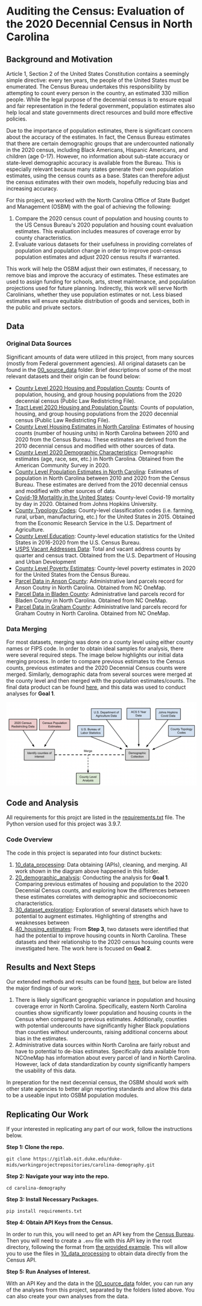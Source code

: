 # Auditing the Census: Evaluation of the 2020 Decennial Census in North Carolina

## Background and Motivation

Article 1, Section 2 of the United States Constitution contains a seemingly simple directive: every ten years, the people of the United States must be enumerated. The Census Bureau undertakes this responsibility by attempting to count every person in the country, an estimated 330 million people. While the legal purpose of the decennial census is to ensure equal and fair representation in the federal government, population estimates also help local and state governments direct resources and build more effective policies.

Due to the importance of population estimates, there is significant concern about the accuracy of the estimates. In fact, the Census Bureau estimates that there are certain demographic groups that are undercounted nationally in the 2020 census, including Black Americans, Hispanic Americans, and children (age 0-17). However, no information about sub-state accuracy or state-level demographic accuracy is available from the Bureau. This is especially relevant because many states generate their own population estimates, using the census counts as a base. States can therefore adjust the census estimates with their own models, hopefully reducing bias and increasing accuracy.

For this project, we worked with the North Carolina Office of State Budget and Management (OSBM) with the goal of achieving the following:

1. Compare the 2020 census count of population and housing counts to the US Census Bureau's 2020 population and housing count evaluation estimates. This evaluation includes measures of coverage error by county characteristics.
2. Evaluate various datasets for their usefulness in providing correlates of population and population change in order to improve post-census population estimates and adjust 2020 census results if warranted.

This work will help the OSBM adjust their own estimates, if necessary, to remove bias and improve the accuracy of estimates. These estimates are used to assign funding for schools, arts, street maintenance, and population projections used for future planning.  Indirectly, this work will serve North Carolinians, whether they use population estimates or not. Less biased estimates will ensure equitable distribution of goods and services, both in the public and private sectors.

## Data

### Original Data Sources

Significant amounts of data were utilized in this project, from many sources (mostly from Federal government agencies). All original datasets can be found in the [00_source_data](00_source_data/) folder. Brief descriptions of some of the most relevant datasets and their origin can be found below:

- [County Level 2020 Housing and Population Counts](00_source_data/2020_counts_NC.csv): Counts of population, housing, and group housing populations from the 2020 decennial census (Public Law Redistricting File).
- [Tract Level 2020 Housing and Population Counts](00_source_data/2020_counts_NC_tract.csv): Counts of population, housing, and group housing populations from the 2020 decennial census (Public Law Redistricting File).
- [County Level Housing Estimates in North Carolina](00_source_data/housing_counts_NC.csv): Estimates of housing counts (number of housing units) in North Carolina between 2010 and 2020 from the Census Bureau. These estimates are derived from the 2010 decennial census and modified with other sources of data.
- [County Level 2020 Demographic Characteristics](00_source_data/2020_acs_demographics): Demographic estimates (age, race, sex, etc.) in North Carolina. Obtained from the American Community Survey in 2020.
- [County Level Population Estimates in North Carolina](00_source_data/co-est2020-alldata.csv): Estimates of population  in North Carolina between 2010 and 2020 from the Census Bureau. These estimates are derived from the 2010 decennial census and modified with other sources of data.
- [Covid-19 Mortalitly in the United States](00_source_data/covid_deaths_NC.csv): County-level Covid-19 mortality by day in 2020. Obtained from Johns Hopkins University.
- [County Typology Codes](00_source_data/2015CountyTypologyCodes.csv): County-level classification codes (i.e. farming, rural, urban, manufacturing, etc.) for the United States in 2015. Obtained from the Economic Research Service in the U.S. Department of Agriculture.
- [County Level Education](00_source_data/Education.xlsx): County-level education statistics for the United States in 2016-2020 from the U.S. Census Bureau.
- [USPS Vacant Addresses Data](00_source_data/NC_vacancy_q4_21.csv): Total and vacant address counts by quarter and census tract. Obtained from the U.S. Department of Housing and Urban Development
- [County Level Poverty Estimates](00_source_data/PovertyEstimates.xlsx): County-level poverty estimates in 2020 for the United States from the Census Bureau.
- [Parcel Data in Anson County](00_source_data/anson-parcels/): Administrative land parcels record for Anson Coutny in North Carolina. Obtained from NC OneMap.
- [Parcel Data in Bladen County](00_source_data/bladen-parcels/): Administrative land parcels record for Bladen Coutny in North Carolina. Obtained from NC OneMap.
- [Parcel Data in Graham County](00_source_data/graham-parcels/): Administrative land parcels record for Graham Coutny in North Carolina. Obtained from NC OneMap.

### Data Merging

For most datasets, merging was done on a county level using either county names or FIPS code. In order to obtain ideal samples for analysis, there were several required steps. The image below highlights our initial data merging process. In order to compare previous estimates to the Census counts, previous estimates and the 2020 Decennial Census counts were merged. Similarly, demographic data from several sources were merged at the county level and then merged with the population estimates/counts. The final data product can be found [here](05_intermediate_data/merged_pop_data_revised.csv), and this data was used to conduct analyses for **Goal 1**.

![](50_results/images/data_diagram.png)

## Code and Analysis

All requirements for this projct are listed in the [requirements.txt](requirements.txt) file. The Python version used for this project was 3.9.7.

### Code Overview

The code in this project is separated into four distinct buckets:

1. [10_data_processing](10_data_processing/): Data obtaining (APIs), cleaning, and merging. All work shown in the diagram above happened in this folder.
2. [20_demographic_analysis](20_demographic_analysis/): Conducting the analysis for **Goal 1**. Comparing previous estimates of housing and population to the 2020 Decennial Census counts, and exploring how the differences between these estimates correlates with demographic and socioeconomic characteristics.
3. [30_dataset_exploration](30_dataset_exploration/): Exploration of several datasets which have to potential to augment estimates. Highlighting of strengths and weaknesses between
4. [40_housing_estimates](40_housing_estimates/): From **Step 3**, two datasets were identified that had the potential to improve housing counts in North Carolina. These datasets and their relationship to the 2020 census hosuing counts were investigated here. The work here is focused on **Goal 2**.

## Results and Next Steps

Our extended methods and results can be found [here](https://gitlab.oit.duke.edu/duke-mids/workingprojectrepositories/carolina-demography/-/blob/main/50_results/Final_Report.docx.pdf), but below are listed the major findings of our work:

1. There is likely significant geographic variance in population and housing coverage error in North Carolina. Specifically, eastern North Carolina counties show significantly lower population and housing counts in the Census when compared to previous estimates. Additionally, counties with potential undercounts have significantly higher Black populations than counties without undercounts, raising additional concerns about bias in the estimates.
2. Administrative data sources within North Carolina are fairly robust and have to potential to de-bias estimates. Specifically data available from NCOneMap has information about every parcel of land in North Carolina. However, lack of data standardization by county significantly hampers the usability of this data.

In preperation for the next decennial census, the OSBM should work with other state agencies to better align reporting standards and allow this data to be a useable input into OSBM population modules.

## Replicating Our Work

If your interested in replicating any part of our work, follow the instructions below.

**Step 1: Clone the repo.**

```
git clone https://gitlab.oit.duke.edu/duke-mids/workingprojectrepositories/carolina-demography.git
```

**Step 2: Navigate your way into the repo.**

```
cd carolina-demography
```

**Step 3: Install Necessary Packages.**

```
pip install requirements.txt
```

**Step 4: Obtain API Keys from the Census.**

In order to run this, you will need to get an API key from the [Census Bureau](https://api.census.gov/data/key_signup.html). Then you will need to create a `.env` file with this API key in the root directory, following the format from [the provided example](.env_example). This will allow you to use the files in [10_data_processing](10_data_processing/) to obtain data directly from the Census API.

**Step 5: Run Analyses of Interest.**

With an API Key and the data in the [00_source_data](00_source_data) folder, you can run any of the analyses from this project, separated by the folders listed above. You can also create your own analyses from the data.
